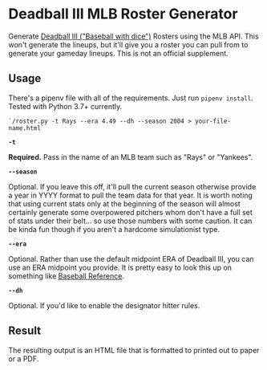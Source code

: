# Deadball III MLB Roster Generator

Generate [Deadball III ("Baseball with dice")](https://wmakers.net/deadball) Rosters using the MLB API. This won't generate the lineups, but it'll give you a roster you can pull from to generate your gameday lineups. This is not an official supplement. 

## Usage

There's a pipenv file with all of the requirements. Just run `pipenv install`. Tested with Python 3.7+ currently.

	`/roster.py -t Rays --era 4.49 --dh --season 2004 > your-file-name.html`

**`-t`**

**Required.** Pass in the name of an MLB team such as "Rays" or "Yankees".

**`--season`**

Optional. If you leave this off, it'll pull the current season otherwise provide a year in YYYY format to pull the team data for that year. It is worth noting that using current stats only at the beginning of the season will almost certainly generate some overpowered pitchers whom don't have a full set of stats under their belt... so use those numbers with some caution. It can be kinda fun though if you aren't a hardcome simulationist type.

**`--era`**

Optional. Rather than use the default midpoint ERA of Deadball III, you can use an ERA midpoint you provide. It is pretty easy to look this up on something like [Baseball Reference](https://www.baseball-reference.com).

**`--dh`**

Optional. If you'd like to enable the designator hitter rules.

## Result

The resulting output is an HTML file that is formatted to printed out to paper or a PDF.